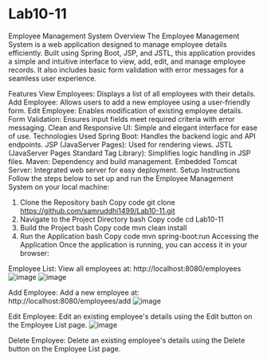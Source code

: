 # Lab10-11

Employee Management System
Overview
The Employee Management System is a web application designed to manage employee details efficiently. Built using Spring Boot, JSP, and JSTL, this application provides a simple and intuitive interface to view, add, edit, and manage employee records. It also includes basic form validation with error messages for a seamless user experience.

Features
View Employees: Displays a list of all employees with their details.
Add Employee: Allows users to add a new employee using a user-friendly form.
Edit Employee: Enables modification of existing employee details.
Form Validation: Ensures input fields meet required criteria with error messaging.
Clean and Responsive UI: Simple and elegant interface for ease of use.
Technologies Used
Spring Boot: Handles the backend logic and API endpoints.
JSP (JavaServer Pages): Used for rendering views.
JSTL (JavaServer Pages Standard Tag Library): Simplifies logic handling in JSP files.
Maven: Dependency and build management.
Embedded Tomcat Server: Integrated web server for easy deployment.
Setup Instructions
Follow the steps below to set up and run the Employee Management System on your local machine:

1. Clone the Repository
bash
Copy code
git clone https://github.com/samruddhi1499/Lab10-11.git
2. Navigate to the Project Directory
bash
Copy code
cd Lab10-11
3. Build the Project
bash
Copy code
mvn clean install
4. Run the Application
bash
Copy code
mvn spring-boot:run
Accessing the Application
Once the application is running, you can access it in your browser:

Employee List:
View all employees at:
http://localhost:8080/employees
![image](https://github.com/user-attachments/assets/635f1f1c-0104-43b6-8d2a-e75ebe191e3a)
![image](https://github.com/user-attachments/assets/dce17a66-2d30-419f-af6d-2693e04a8564)



Add Employee:
Add a new employee at:
http://localhost:8080/employees/add
![image](https://github.com/user-attachments/assets/f2b03437-895c-46f3-bf85-224f5497cea3)


Edit Employee:
Edit an existing employee's details using the Edit button on the Employee List page.
![image](https://github.com/user-attachments/assets/91b37de3-8c60-449f-9302-a32fabd80afb)

Delete Employee:
Delete an existing employee's details using the Delete button on the Employee List page.

